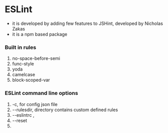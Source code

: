 # ESLint

* it is developed by adding few features to JSHint, developed by Nicholas Zakas
* it is a npm based package

### Built in rules
1. no-space-before-semi
2. func-style
3. yoda
4. camelcase
5. block-scoped-var

### ESLint command line options
1. -c, for config json file
2. --rulesdir, directory contains custom defined rules
3. --eslintrc , 
4. --reset
5.  